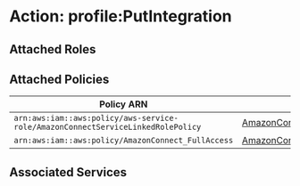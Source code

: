 # Action: profile:PutIntegration

## Attached Roles

## Attached Policies

| Policy ARN | Policy Name |
|------------|-------------|
| `arn:aws:iam::aws:policy/aws-service-role/AmazonConnectServiceLinkedRolePolicy` | [AmazonConnectServiceLinkedRolePolicy](../policies.md#amazonconnectservicelinkedrolepolicy) |
| `arn:aws:iam::aws:policy/AmazonConnect_FullAccess` | [AmazonConnect_FullAccess](../policies.md#amazonconnect_fullaccess) |

## Associated Services

